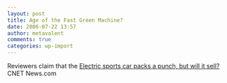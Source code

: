```yaml
---
layout: post
title: Age of the Fast Green Machine?
date: 2006-07-22 13:57
author: metavalent
comments: true
categories: wp-import
---
```

Reviewers claim that the <a href="https://news.com.com/Electric sports car packs a punch%2C but will it sell/2100-11389_3-6096377.html?tag=ne.gall.related">Electric sports car packs a punch, but will it sell?</a> CNET News.com
